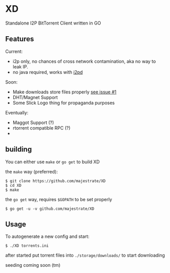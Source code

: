 # XD

Standalone I2P BitTorrent Client written in GO

## Features

Current:

* i2p only, no chances of cross network contamination, aka no way to leak IP.
* no java required, works with [i2pd](https://github.com/purplei2p/i2pd)

Soon:

* Make downloads store files properly [see issue #1](https://github.com/majestrate/XD/issues/1)
* DHT/Magnet Support
* Some Slick Logo thing for propaganda purposes

Eventually:

* Maggot Support (?)
* rtorrent compatible RPC (?)
*


## building

You can either use `make` or `go get` to build XD

the `make` way (preferred):

    $ git clone https://github.com/majestrate/XD
    $ cd XD
    $ make

the `go get` way, requires `$GOPATH` to be set properly

    $ go get -u -v github.com/majestrate/XD

## Usage

To autogenerate a new config and start:

    $ ./XD torrents.ini

after started put torrent files into `./storage/downloads/` to start downloading

seeding coming soon (tm)
